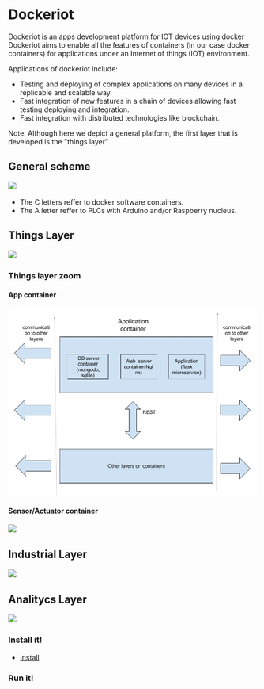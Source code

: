 # Dockeriot

Dockeriot is an apps development platform for IOT devices using docker
Dockeriot aims to enable all the features of containers (in our case docker containers) for applications
under an Internet of things (IOT) environment. 

Applications of dockeriot include: 
* Testing and deploying of complex applications on many devices in a replicable and scalable way. 
* Fast integration of new features in a chain of devices allowing fast testing deploying and integration.
* Fast integration with distributed technologies like blockchain.

Note: Although here we depict a general platform, the first layer that is developed is the "things layer"

## General scheme

<img src="./IOtplatform3.jpg">

* The C letters reffer to docker software containers.
* The A letter reffer to PLCs with Arduino and/or Raspberry nucleus.

## Things Layer
<img src="./Things layer2(1).jpg "> 

### Things layer zoom
#### App container
<img src="./App container.jpg ">

#### Sensor/Actuator container
<img src="./Sensor_ActuatorContainer2.jpg ">

## Industrial Layer
<img src="./Industrial layer2.jpg ">

## Analitycs Layer
<img src="./Analitics layer2.jpg ">

### Install it!
* [Install](dockeriot/installation.md)

### Run it!



